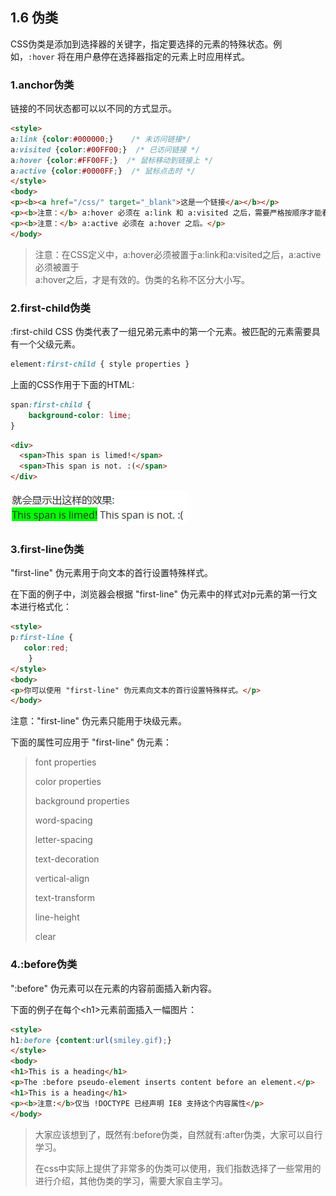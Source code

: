 ## 1.6 伪类

CSS伪类是添加到选择器的关键字，指定要选择的元素的特殊状态。例如，`:hover` 将在用户悬停在选择器指定的元素上时应用样式。

### 1.anchor伪类

链接的不同状态都可以以不同的方式显示。

```html
<style>
a:link {color:#000000;}    /* 未访问链接*/
a:visited {color:#00FF00;}  /* 已访问链接 */
a:hover {color:#FF00FF;}  /* 鼠标移动到链接上 */
a:active {color:#0000FF;}  /* 鼠标点击时 */
</style>
<body>
<p><b><a href="/css/" target="_blank">这是一个链接</a></b></p>
<p><b>注意：</b> a:hover 必须在 a:link 和 a:visited 之后，需要严格按顺序才能看到效果。</p>
<p><b>注意：</b> a:active 必须在 a:hover 之后。</p>
</body>
```

> 注意：在CSS定义中，a:hover必须被置于a:link和a:visited之后，a:active必须被置于  
> a:hover之后，才是有效的。伪类的名称不区分大小写。

### 2.first-child伪类

:first-child CSS 伪类代表了一组兄弟元素中的第一个元素。被匹配的元素需要具有一个父级元素。

```css
element:first-child { style properties }
```

上面的CSS作用于下面的HTML:

```css
span:first-child {
    background-color: lime;
}
```

```html
<div>
  <span>This span is limed!</span>
  <span>This span is not. :(</span>
</div>
```

![](/assets/pic/first-child.png)

### 3.first-line伪类

"first-line" 伪元素用于向文本的首行设置特殊样式。

在下面的例子中，浏览器会根据 "first-line" 伪元素中的样式对p元素的第一行文本进行格式化：

```html
<style>
p:first-line {
   color:red;
    }
</style>
<body>
<p>你可以使用 "first-line" 伪元素向文本的首行设置特殊样式。</p>
</body>
```

注意："first-line" 伪元素只能用于块级元素。

下面的属性可应用于 "first-line" 伪元素：

> font properties
>
> color properties
>
> background properties
>
> word-spacing
>
> letter-spacing
>
> text-decoration
>
> vertical-align
>
> text-transform
>
> line-height
>
> clear

### 4.:before伪类

":before" 伪元素可以在元素的内容前面插入新内容。

下面的例子在每个&lt;h1&gt;元素前面插入一幅图片：

```html
<style>
h1:before {content:url(smiley.gif);}
</style>
<body>
<h1>This is a heading</h1>
<p>The :before pseudo-element inserts content before an element.</p>
<h1>This is a heading</h1>
<p><b>注意:</b>仅当 !DOCTYPE 已经声明 IE8 支持这个内容属性</p>
</body>
```

> 大家应该想到了，既然有:before伪类，自然就有:after伪类，大家可以自行学习。
>
> 在css中实际上提供了非常多的伪类可以使用，我们指数选择了一些常用的进行介绍，其他伪类的学习，需要大家自主学习。



